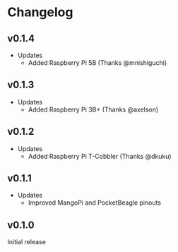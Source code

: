 # Changelog

## v0.1.4

* Updates
  * Added Raspberry Pi 5B (Thanks @mnishiguchi)

## v0.1.3

* Updates
  * Added Raspberry Pi 3B+ (Thanks @axelson)

## v0.1.2

* Updates
  * Added Raspberry Pi T-Cobbler (Thanks @dkuku)

## v0.1.1

* Updates
  * Improved MangoPi and PocketBeagle pinouts

## v0.1.0

Initial release
